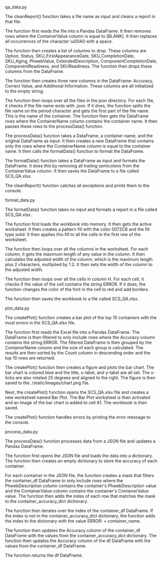 qa_data.py

The cleanReport() function takes a file name as input and cleans a report in that file.

The function first reads the file into a Pandas DataFrame. It then removes rows where the ContainerValue column is equal to [BLANK]. It then replaces all occurrences of the character \u00A0 with a space.

The function then creates a list of columns to drop. These columns are Option, Status, SKU_FirstAppearanceDate, SKU_CompletionDate, SKU_Aging, PhwebValue, ExtendedDescription, ComponentCompletionDate, ComponentReadiness, and SKUReadiness. The function then drops these columns from the DataFrame.

The function then creates three new columns in the DataFrame: Accuracy, Correct Value, and Additional Information. These columns are all initialized to the empty string.

The function then loops over all the files in the json directory. For each file, it checks if the file name ends with .json. If it does, the function splits the file name on the period character and gets the first part of the file name. This is the name of the container. The function then gets the DataFrame rows where the ContainerName column contains the container name. It then passes these rows to the processData() function.

The processData() function takes a DataFrame, a container name, and the original DataFrame as input. It then creates a new DataFrame that contains only the rows where the ContainerName column is equal to the container name. It then calls the formatData() function to format the DataFrame.

The formatData() function takes a DataFrame as input and formats the DataFrame. It does this by removing all trailing semicolons from the ContainerValue column. It then saves the DataFrame to a file called SCS_QA.xlsx.

The cleanReport() function catches all exceptions and prints them to the console.


format_data.py

The formatData() function takes no input and formats a report in a file called SCS_QA.xlsx.

The function first loads the workbook into memory. It then gets the active worksheet. It then creates a pattern fill with the color 0072C6 and the fill type solid. It then applies this fill to all the cells in the first row of the worksheet.

The function then loops over all the columns in the worksheet. For each column, it gets the maximum length of any value in the column. It then calculates the adjusted width of the column, which is the maximum length plus 2 characters, multiplied by 1.2. It then sets the width of the column to the adjusted width.

The function then loops over all the cells in column H. For each cell, it checks if the value of the cell contains the string ERROR. If it does, the function changes the color of the font in the cell to red and add borders.

The function then saves the workbook to a file called SCS_QA.xlsx.

plot_data.py

The createPlot() function creates a bar plot of the top 10 containers with the most errors in the SCS_QA.xlsx file.

The function first reads the Excel file into a Pandas DataFrame. The DataFrame is then filtered to only include rows where the Accuracy column contains the string ERROR. The filtered DataFrame is then grouped by the ContainerName column and the size of each group is calculated. The results are then sorted by the Count column in descending order and the top 10 rows are returned.

The createPlot() function then creates a figure and plots the bar chart. The bar chart is colored blue and the title, x-label, and y-label are all set. The x-ticks are also rotated 25 degrees and aligned to the right. The figure is then saved to the ./static/images/chart.png file.

Next, the createPlot() function opens the SCS_QA.xlsx file and creates a new worksheet named Bar Plot. The Bar Plot worksheet is then activated and an image of the bar chart is added to cell A1. The workbook is then saved.

The createPlot() function handles errors by printing the error message to the console.

process_data.py

The processData() function processes data from a JSON file and updates a Pandas DataFrame.

The function first opens the JSON file and loads the data into a dictionary. The function then creates an empty dictionary to store the accuracy of each container.

For each container in the JSON file, the function creates a mask that filters the container_df DataFrame to only include rows where the PhwebDescription column contains the container's PhwebDescription value and the ContainerValue column contains the container's ContainerValue value. The function then adds the index of each row that matches the mask to the container_accuracy_dict dictionary.

The function then iterates over the index of the container_df DataFrame. If the index is not in the container_accuracy_dict dictionary, the function adds the index to the dictionary with the value ERROR: + container_name.

The function then updates the Accuracy column of the container_df DataFrame with the values from the container_accuracy_dict dictionary. The function then updates the Accuracy column of the df DataFrame with the values from the container_df DataFrame.

The function returns the df DataFrame.